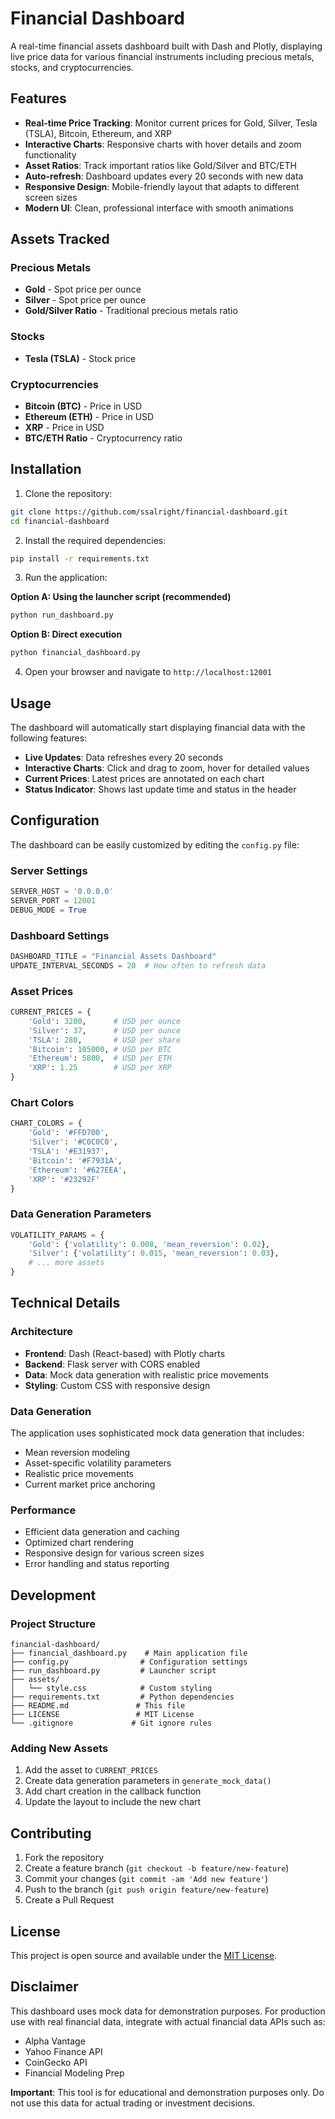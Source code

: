# Financial Dashboard

A real-time financial assets dashboard built with Dash and Plotly, displaying live price data for various financial instruments including precious metals, stocks, and cryptocurrencies.

## Features

- **Real-time Price Tracking**: Monitor current prices for Gold, Silver, Tesla (TSLA), Bitcoin, Ethereum, and XRP
- **Interactive Charts**: Responsive charts with hover details and zoom functionality
- **Asset Ratios**: Track important ratios like Gold/Silver and BTC/ETH
- **Auto-refresh**: Dashboard updates every 20 seconds with new data
- **Responsive Design**: Mobile-friendly layout that adapts to different screen sizes
- **Modern UI**: Clean, professional interface with smooth animations

## Assets Tracked

### Precious Metals
- **Gold** - Spot price per ounce
- **Silver** - Spot price per ounce
- **Gold/Silver Ratio** - Traditional precious metals ratio

### Stocks
- **Tesla (TSLA)** - Stock price

### Cryptocurrencies
- **Bitcoin (BTC)** - Price in USD
- **Ethereum (ETH)** - Price in USD
- **XRP** - Price in USD
- **BTC/ETH Ratio** - Cryptocurrency ratio

## Installation

1. Clone the repository:
```bash
git clone https://github.com/ssalright/financial-dashboard.git
cd financial-dashboard
```

2. Install the required dependencies:
```bash
pip install -r requirements.txt
```

3. Run the application:

**Option A: Using the launcher script (recommended)**
```bash
python run_dashboard.py
```

**Option B: Direct execution**
```bash
python financial_dashboard.py
```

4. Open your browser and navigate to `http://localhost:12001`

## Usage

The dashboard will automatically start displaying financial data with the following features:

- **Live Updates**: Data refreshes every 20 seconds
- **Interactive Charts**: Click and drag to zoom, hover for detailed values
- **Current Prices**: Latest prices are annotated on each chart
- **Status Indicator**: Shows last update time and status in the header

## Configuration

The dashboard can be easily customized by editing the `config.py` file:

### Server Settings
```python
SERVER_HOST = '0.0.0.0'
SERVER_PORT = 12001
DEBUG_MODE = True
```

### Dashboard Settings
```python
DASHBOARD_TITLE = "Financial Assets Dashboard"
UPDATE_INTERVAL_SECONDS = 20  # How often to refresh data
```

### Asset Prices
```python
CURRENT_PRICES = {
    'Gold': 3200,      # USD per ounce
    'Silver': 37,      # USD per ounce
    'TSLA': 280,       # USD per share
    'Bitcoin': 105000, # USD per BTC
    'Ethereum': 5800,  # USD per ETH
    'XRP': 1.25        # USD per XRP
}
```

### Chart Colors
```python
CHART_COLORS = {
    'Gold': '#FFD700',
    'Silver': '#C0C0C0',
    'TSLA': '#E31937',
    'Bitcoin': '#F7931A',
    'Ethereum': '#627EEA',
    'XRP': '#23292F'
}
```

### Data Generation Parameters
```python
VOLATILITY_PARAMS = {
    'Gold': {'volatility': 0.008, 'mean_reversion': 0.02},
    'Silver': {'volatility': 0.015, 'mean_reversion': 0.03},
    # ... more assets
}
```

## Technical Details

### Architecture
- **Frontend**: Dash (React-based) with Plotly charts
- **Backend**: Flask server with CORS enabled
- **Data**: Mock data generation with realistic price movements
- **Styling**: Custom CSS with responsive design

### Data Generation
The application uses sophisticated mock data generation that includes:
- Mean reversion modeling
- Asset-specific volatility parameters
- Realistic price movements
- Current market price anchoring

### Performance
- Efficient data generation and caching
- Optimized chart rendering
- Responsive design for various screen sizes
- Error handling and status reporting

## Development

### Project Structure
```
financial-dashboard/
├── financial_dashboard.py    # Main application file
├── config.py                # Configuration settings
├── run_dashboard.py         # Launcher script
├── assets/
│   └── style.css            # Custom styling
├── requirements.txt         # Python dependencies
├── README.md               # This file
├── LICENSE                 # MIT License
└── .gitignore             # Git ignore rules
```

### Adding New Assets
1. Add the asset to `CURRENT_PRICES`
2. Create data generation parameters in `generate_mock_data()`
3. Add chart creation in the callback function
4. Update the layout to include the new chart

## Contributing

1. Fork the repository
2. Create a feature branch (`git checkout -b feature/new-feature`)
3. Commit your changes (`git commit -am 'Add new feature'`)
4. Push to the branch (`git push origin feature/new-feature`)
5. Create a Pull Request

## License

This project is open source and available under the [MIT License](LICENSE).

## Disclaimer

This dashboard uses mock data for demonstration purposes. For production use with real financial data, integrate with actual financial data APIs such as:
- Alpha Vantage
- Yahoo Finance API
- CoinGecko API
- Financial Modeling Prep

**Important**: This tool is for educational and demonstration purposes only. Do not use this data for actual trading or investment decisions.